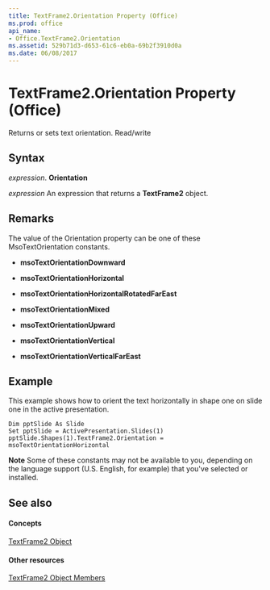 ```yaml
---
title: TextFrame2.Orientation Property (Office)
ms.prod: office
api_name:
- Office.TextFrame2.Orientation
ms.assetid: 529b71d3-d653-61c6-eb0a-69b2f3910d0a
ms.date: 06/08/2017
---
```



# TextFrame2.Orientation Property (Office)

Returns or sets text orientation. Read/write


## Syntax

 _expression_. **Orientation**

 _expression_ An expression that returns a **TextFrame2** object.


## Remarks

The value of the Orientation property can be one of these MsoTextOrientation constants.


- **msoTextOrientationDownward**
    
- **msoTextOrientationHorizontal**
    
- **msoTextOrientationHorizontalRotatedFarEast**
    
- **msoTextOrientationMixed**
    
- **msoTextOrientationUpward**
    
- **msoTextOrientationVertical**
    
- **msoTextOrientationVerticalFarEast**
    

## Example

This example shows how to orient the text horizontally in shape one on slide one in the active presentation. 


```
Dim pptSlide As Slide 
Set pptSlide = ActivePresentation.Slides(1) 
pptSlide.Shapes(1).TextFrame2.Orientation = msoTextOrientationHorizontal
```


 **Note**  Some of these constants may not be available to you, depending on the language support (U.S. English, for example) that you've selected or installed.


## See also


#### Concepts


[TextFrame2 Object](textframe2-object-office.md)
#### Other resources


[TextFrame2 Object Members](textframe2-members-office.md)

